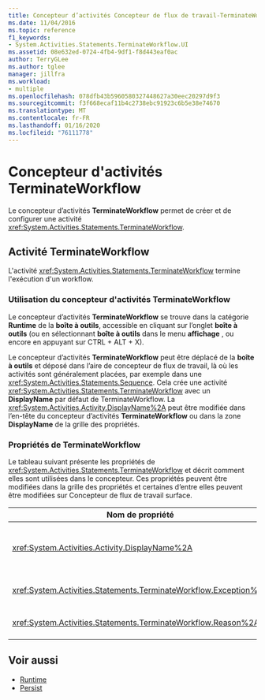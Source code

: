 ```yaml
---
title: Concepteur d’activités Concepteur de flux de travail-TerminateWorkflow
ms.date: 11/04/2016
ms.topic: reference
f1_keywords:
- System.Activities.Statements.TerminateWorkflow.UI
ms.assetid: 08e632ed-0724-4fb4-9df1-f8d443eaf0ac
author: TerryGLee
ms.author: tglee
manager: jillfra
ms.workload:
- multiple
ms.openlocfilehash: 078dfb43b5960580327448627a30eec20297d9f3
ms.sourcegitcommit: f3f668ecaf11b4c2738ebc91923c6b5e38e74670
ms.translationtype: MT
ms.contentlocale: fr-FR
ms.lasthandoff: 01/16/2020
ms.locfileid: "76111778"
---
```

# <a name="terminateworkflow-activity-designer"></a>Concepteur d'activités TerminateWorkflow

Le concepteur d’activités **TerminateWorkflow** permet de créer et de configurer une activité <xref:System.Activities.Statements.TerminateWorkflow>.

## <a name="the-terminateworkflow-activity"></a>Activité TerminateWorkflow

L'activité <xref:System.Activities.Statements.TerminateWorkflow> termine l'exécution d'un workflow.

### <a name="using-the-terminateworkflow-activity-designer"></a>Utilisation du concepteur d'activités TerminateWorkflow

Le concepteur d’activités **TerminateWorkflow** se trouve dans la catégorie **Runtime** de la **boîte à outils**, accessible en cliquant sur l’onglet **boîte à outils** (ou en sélectionnant **boîte à outils** dans le menu **affichage** , ou encore en appuyant sur CTRL + ALT + X).

Le concepteur d’activités **TerminateWorkflow** peut être déplacé de la **boîte à outils** et déposé dans l’aire de concepteur de flux de travail, là où les activités sont généralement placées, par exemple dans une <xref:System.Activities.Statements.Sequence>. Cela crée une activité <xref:System.Activities.Statements.TerminateWorkflow> avec un **DisplayName** par défaut de TerminateWorkflow. La <xref:System.Activities.Activity.DisplayName%2A> peut être modifiée dans l’en-tête du concepteur d’activités **TerminateWorkflow** ou dans la zone **DisplayName** de la grille des propriétés.

### <a name="the-terminateworkflow-properties"></a>Propriétés de TerminateWorkflow

Le tableau suivant présente les propriétés de <xref:System.Activities.Statements.TerminateWorkflow> et décrit comment elles sont utilisées dans le concepteur. Ces propriétés peuvent être modifiées dans la grille des propriétés et certaines d’entre elles peuvent être modifiées sur Concepteur de flux de travail surface.

|Nom de propriété|Obligatoire|Contrôle|
|-|--------------|-|
|<xref:System.Activities.Activity.DisplayName%2A>|False|Nom convivial de l'activité <xref:System.Activities.Statements.TerminateWorkflow>. La valeur par défaut est TerminateWorkflow. Bien que le nom complet ne soit pas strictement obligatoire, la meilleure pratique consiste à l'utiliser.|
|<xref:System.Activities.Statements.TerminateWorkflow.Exception%2A>|False|Exception à lever lorsque le workflow est terminé. Définissez cette propriété dans la grille des propriétés.|
|<xref:System.Activities.Statements.TerminateWorkflow.Reason%2A>|False|Raison qui explique pourquoi le workflow a été terminé. Définissez cette propriété dans la grille des propriétés.|

## <a name="see-also"></a>Voir aussi

- [Runtime](../workflow-designer/runtime-activity-designers.md)
- [Persist](../workflow-designer/persist-activity-designer.md)

